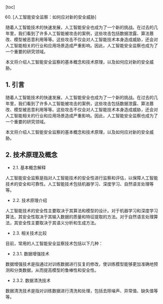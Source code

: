 
[toc]                    
                
                
60. [人工智能安全监察：如何应对新的安全威胁]

随着人工智能技术的快速发展，人工智能安全也成为了一个新的挑战。在过去的几年里，我们看到了许多人工智能被攻击的案例，这些攻击包括数据泄露、算法篡改、模型被恶意利用等等。这些攻击不仅会对人工智能技术本身造成威胁，还会对人工智能相关的行业和应用场景造成严重影响。因此，人工智能安全监察也成为了一个重要的研究领域。

本文将介绍人工智能安全监察的基本概念和技术原理，以及如何应对新的安全威胁。

## 1. 引言

随着人工智能技术的快速发展，人工智能安全也成为了一个新的挑战。在过去的几年里，我们看到了许多人工智能被攻击的案例，这些攻击包括数据泄露、算法篡改、模型被恶意利用等等。这些攻击不仅会对人工智能技术本身造成威胁，还会对人工智能相关的行业和应用场景造成严重影响。因此，人工智能安全监察也成为了一个重要的研究领域。

本文将介绍人工智能安全监察的基本概念和技术原理，以及如何应对新的安全威胁。

## 2. 技术原理及概念

- 2.1. 基本概念解释

人工智能安全监察是指对人工智能技术的安全性进行监察和评估，以保障人工智能技术的安全和可靠性。人工智能技术包括机器学习、深度学习、自然语言处理等等。

- 2.2. 技术原理介绍

人工智能技术的安全性主要取决于其算法和模型的设计。对于机器学习和深度学习算法，其安全性取决于其输入数据的质量和特征提取的方法。对于自然语言处理算法，其安全性主要取决于其语义分析和生成方法。

- 2.3. 相关技术比较

目前，常用的人工智能安全监察技术包括以下几种：

- 2.3.1. 数据增强技术

数据增强技术是指通过对训练数据进行反复的修改，使训练模型能够更加准确地预测和分类数据，从而提高模型的鲁棒性和安全性。

- 2.3.2. 数据清洗技术

数据清洗技术是指对训练数据进行清洗和处理，包括去除噪声、异常值、缺失值等等。

